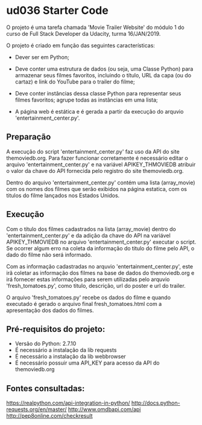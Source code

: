 # ud036 Starter Code

O projeto é uma tarefa chamada 'Movie Trailer Website' do módulo 1 do curso de Full Stack Developer da Udacity, turma 16/JAN/2019.

O projeto é criado em função das seguintes características:

- Dever ser em Python;

- Deve conter uma estrutura de dados (ou seja, uma Classe Python) para armazenar seus filmes favoritos, incluindo o título, URL da capa 
(ou do cartaz) e link do YouTube para o trailer do filme;

- Deve conter instâncias dessa classe Python para representar seus filmes favoritos; agrupe todas as instâncias em uma lista;

- A página web é estática e é gerada a partir da execução do arquvio 'entertainment_center.py'.

## Preparação

A execução do script 'entertainment_center.py' faz uso da API do site themoviedb.org. Para fazer funcionar corretamente é necessário editar o arquivo 'entertainment_center.py' e na variável APIKEY_THMOVIEDB atribuir o valor da chave do API fornecida pelo registro do site themoviedb.org. 

Dentro do arquivo 'entertainment_center.py' contém uma lista (array_movie) com os nomes dos filmes que serão exibidos na página estatica, com os titulos do filme lançados nos Estados Unidos.

## Execução

Com o título dos filmes cadastrados na lista (array_movie) dentro do 'entertainment_center.py' e da adição da chave do API na variável APIKEY_THMOVIEDB no arquivo 'entertainment_center.py' executar o script. Se ocorrer algum erro na coleta da informação do titulo do filme pelo API, o dado do filme não será informado.

Com as informação cadastradas no arquvio 'entertainment_center.py', este irã coletar as informação dos filmes na base de dados do themoviedb.org e irá fornecer estas informações para serem utilizadas pelo arquvio 'fresh_tomatoes.py', como titulo, descrição, url do poster e url do trailer.

O arquivo 'fresh_tomatoes.py' recebe os dados do filme e quando executado é gerado o arquivo final fresh_tomatoes.html com a apresentação dos dados do filmes.

## Pré-requisitos do projeto:                
- Versão do Python: 2.7.10
- É necessário a instalação da lib requests
- É necessário a instalação da lib webbrowser
- É necessário possuir uma API_KEY para acesso da API do themoviedb.org

## Fontes consultadas:
https://realpython.com/api-integration-in-python/
http://docs.python-requests.org/en/master/
http://www.omdbapi.com/api
http://pep8online.com/checkresult
